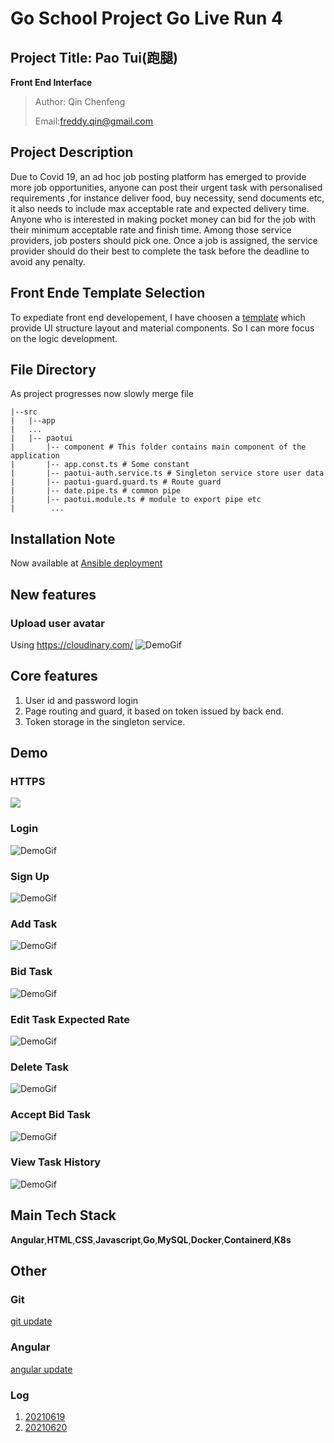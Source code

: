 # Go School Project Go Live Run 4
## Project Title: Pao Tui(跑腿)
**Front End Interface**
>Author: Qin Chenfeng
>
> Email:freddy.qin@gmail.com

## Project Description
Due to Covid 19, an ad hoc job posting platform has emerged to provide more job opportunities, anyone can post their urgent task with personalised requirements ,for instance deliver food, buy necessity, send documents etc, it also needs to include max acceptable rate and expected delivery time. Anyone who is interested in making pocket money can bid for the job with their minimum acceptable rate and finish time. Among those service providers, job posters should pick one. Once a job is assigned, the service provider should do their best to complete the task before the deadline to avoid any penalty.

## Front Ende Template Selection
To expediate front end developement, I have choosen a [template](https://themeforest.net/item/fuse-angularjs-material-design-admin-template/12931855?gclid=CjwKCAjwq7aGBhADEiwA6uGZpx14Dv86Apxo_47dPNLqdKC3U5N7gDGr9eBmZ-sn1-lpdgRpDAkTvhoCTmUQAvD_BwE) which provide UI structure layout and material components. So I can more focus on the logic development.

## File Directory
As project progresses now slowly merge file
```
|--src
|   |--app
|   ...
|   |-- paotui
|       |-- component # This folder contains main component of the application
|       |-- app.const.ts # Some constant
|       |-- paotui-auth.service.ts # Singleton service store user data
|       |-- paotui-guard.guard.ts # Route guard
|       |-- date.pipe.ts # common pipe
|       |-- paotui.module.ts # module to export pipe etc
|        ...
```

## Installation Note
Now available at [Ansible deployment](https://github.com/qinchenfeng/AnsibleDeployProjectGoLiveRun4)
## New features
### Upload user avatar
Using https://cloudinary.com/
![DemoGif](https://github.com/qinchenfeng/ProjectGoLiveRun4FrontEnd/blob/master/src/doc/gif/upload_avatar.gif)
## Core features
1. User id and password login
2. Page routing and guard, it based on token issued by back end.
3. Token storage in the singleton service.
## Demo
### HTTPS
![](https://i.imgur.com/2Hw0ody.png)
### Login
![DemoGif](https://github.com/qinchenfeng/ProjectGoLiveRun4FrontEnd/blob/dev/src/doc/gif/log_in.gif)
### Sign Up
![DemoGif](https://github.com/qinchenfeng/ProjectGoLiveRun4FrontEnd/blob/dev/src/doc/gif/sign_up.gif)
### Add Task
![DemoGif](https://github.com/qinchenfeng/ProjectGoLiveRun4FrontEnd/blob/dev/src/doc/gif/add_task.gif)
### Bid Task
![DemoGif](https://github.com/qinchenfeng/ProjectGoLiveRun4FrontEnd/blob/dev/src/doc/gif/bid_task.gif)
### Edit Task Expected Rate
![DemoGif](https://github.com/qinchenfeng/ProjectGoLiveRun4FrontEnd/blob/dev/src/doc/gif/edit_task_expected_rate.gif)
### Delete Task
![DemoGif](https://github.com/qinchenfeng/ProjectGoLiveRun4FrontEnd/blob/dev/src/doc/gif/delete_task.gif)
### Accept Bid Task
![DemoGif](https://github.com/qinchenfeng/ProjectGoLiveRun4FrontEnd/blob/dev/src/doc/gif/accept_bid_task.gif)
### View Task History
![DemoGif](https://github.com/qinchenfeng/ProjectGoLiveRun4FrontEnd/blob/dev/src/doc/gif/view_task_history.gif)
## Main Tech Stack
**Angular**,**HTML**,**CSS**,**Javascript**,**Go**,**MySQL**,**Docker**,**Containerd**,**K8s**

## Other
### Git
[git update](https://github.com/qinchenfeng/ProjectGoLiveRun4FrontEnd/blob/dev/src/doc/git/git.md)
### Angular
[angular update](https://github.com/qinchenfeng/ProjectGoLiveRun4FrontEnd/blob/dev/src/doc/angular/angular.md)
### Log
1. [20210619](https://github.com/qinchenfeng/ProjectGoLiveRun4FrontEnd/blob/dev/src/doc/log/log_20210619.md)
2. [20210620](https://github.com/qinchenfeng/ProjectGoLiveRun4FrontEnd/blob/dev/src/doc/log/log_20210620.md)



